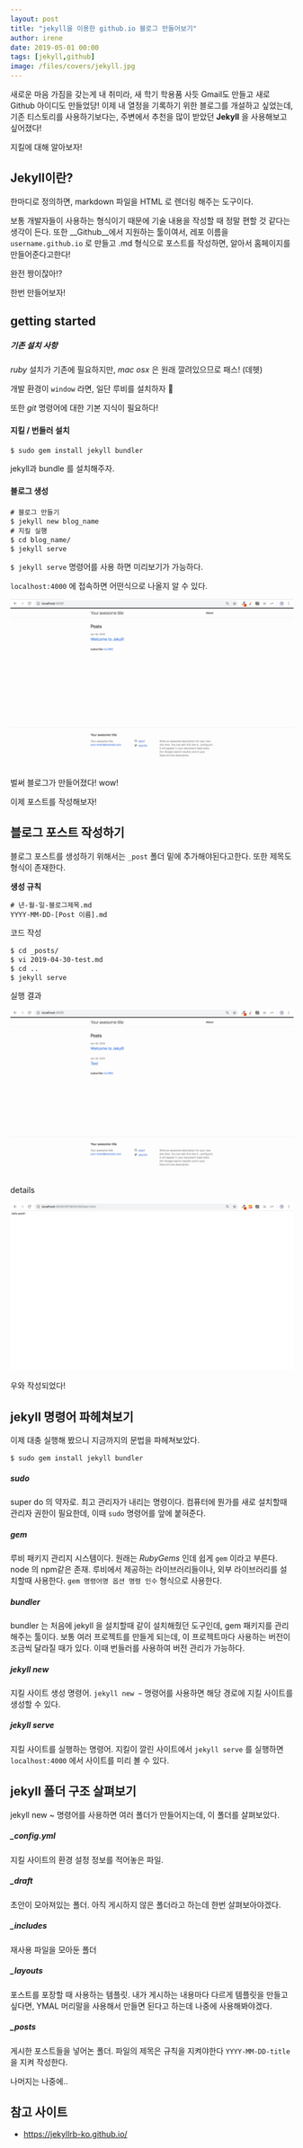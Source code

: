 ```yaml
---
layout: post
title: "jekyll을 이용한 github.io 블로그 만들어보기"
author: irene
date: 2019-05-01 00:00
tags: [jekyll,github]
image: /files/covers/jekyll.jpg
---
```


새로운 마음 가짐을 갖는게 내 취미라, 새 학기 학용품 사듯 Gmail도 만들고 새로 Github 아이디도 만들었당! 이제 내 열정을 기록하기 위한 블로그를 개설하고 싶었는데, 기존 티스토리를 사용하기보다는, 주변에서 추천을 많이 받았던  __Jekyll__ 을 사용해보고 싶어졌다!

지킬에 대해 알아보자!

## Jekyll이란?

한마디로 정의하면, markdown 파일을 HTML 로 렌더링 해주는 도구이다. 

보통 개발자들이 사용하는 형식이기 때문에 기술 내용을 작성할 때 정말 편할 것 같다는 생각이 든다. 또한 __Github__에서 지원하는 툴이여서, 레포 이름을  `username.github.io` 로 만들고 .md 형식으로 포스트를 작성하면, 알아서 홈페이지를 만들어준다고한다!

완전 짱이잖아!?

한번 만들어보자!

## getting started

##### 기존 설치 사항

_ruby_ 설치가 기존에 필요하지만, _mac osx_ 은 원래 깔려있으므로 패스! (데헷)

개발 환경이 `window` 라면, 일단 루비를 설치하자 👀

또한 _git_ 명령어에 대한 기본 지식이 필요하다! 

#### __지킬 / 번들러 설치__

```console
$ sudo gem install jekyll bundler
```

jekyll과 bundle 를 설치해주자. 

#### __블로그 생성__

```console
# 블로그 만들기
$ jekyll new blog_name
# 지킬 실행
$ cd blog_name/
$ jekyll serve
```



`$ jekyll serve` 명령어를 사용 하면 미리보기가 가능하다.

 `localhost:4000` 에 접속하면 어떤식으로 나올지 알 수 있다.

![jekyll 실행](/files/jekyll/jekyll-serve.png)

벌써 블로그가 만들어졌다! wow!

이제 포스트를 작성해보자!



## 블로그 포스트 작성하기

블로그 포스트를 생성하기 위해서는  `_post` 폴더 밑에 추가해야된다고한다. 또한 제목도 형식이 존재한다. 

__생성 규칙__

```
# 년-월-일-블로그제목.md
YYYY-MM-DD-[Post 이름].md
```

코드 작성

```console
$ cd _posts/ 
$ vi 2019-04-30-test.md
$ cd ..
$ jekyll serve 
```

실행 결과

![jekyll 실행 결과](/files/jekyll/jekyll-title.png)

details

![jekyll html로 렌더링](/files/jekyll/jekyll-details.png)

우와 작성되었다!



## jekyll 명령어 파헤쳐보기

이제 대충 실행해 봤으니 지금까지의 문법을 파헤쳐보았다.

```console
$ sudo gem install jekyll bundler
```

##### sudo

super do 의 약자로. 최고 관리자가 내리는 명령이다. 컴퓨터에 뭔가를 새로 설치할때 관리자 권한이 필요한데, 이때 `sudo` 명령어를 앞에 붙혀준다. 

##### gem 

루비 패키지 관리지 시스템이다. 원래는 _RubyGems_ 인데 쉽게 `gem` 이라고 부른다. node 의 npm같은 존재. 루비에서 제공하는 라이브러리들이나, 외부 라이브러리를 설치할때 사용한다. `gem 명령어명 옵션 명령 인수` 형식으로 사용한다. 

##### bundler

bundler 는 처음에 jekyll 을 설치할때 같이 설치해줬던 도구인데, gem 패키지를 관리해주는 툴이다. 보통 여러 프로젝트를 만들게 되는데, 이 프로젝트마다 사용하는 버전이 조금씩 달라질 때가 있다. 이때 번들러를 사용하여 버전 관리가 가능하다. 

##### jekyll new

지킬 사이트 생성 명령어. `jekyll new ~` 명령어를 사용하면 해당 경로에 지킬 사이트를 생성할 수 있다.

##### jekyll serve

지킬 사이트를 실행하는 명령어. 지킬이 깔린 사이트에서 `jekyll serve` 를 실행하면 `localhost:4000` 에서 사이트를 미리 볼 수 있다. 





## jekyll 폴더 구조 살펴보기 

jekyll new ~ 명령어를 사용하면 여러 폴더가 만들어지는데, 이 폴더를 살펴보았다.

##### _config.yml

지킬 사이트의 환경 설정 정보를 적어놓은 파일.

##### _draft

초안이 모아져있는 폴더. 아직 게시하지 않은 폴더라고 하는데 한번 살펴보아야겠다.

##### _includes

재사용 파일을 모아둔 폴더

##### _layouts

포스트를 포장할 때 사용하는 템플릿. 내가 게시하는 내용마다 다르게 템플릿을 만들고 싶다면, YMAL 머리말을 사용해서 만들면 된다고 하는데 나중에 사용해봐야겠다.

##### _posts

게시한 포스트들을 넣어논 폴더. 파일의 제목은 규칙을 지켜야한다 `YYYY-MM-DD-title` 을 지켜 작성한다. 



나머지는 나중에..



## 참고 사이트

- https://jekyllrb-ko.github.io/